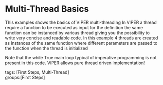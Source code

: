 Multi-Thread Basics
===================

This examples shows the basics of VIPER multi-threading
In VIPER a thread require a function to be executed as input for the definition
the same function can be instanced by various thread giving you the possibility to write very concise and readable code.
In this example 4 threads are created as instances of the same function where different parameters are passed to the function when the thread is initialized

Note that the while True main loop typical of imperative programming is not present in this code. VIPER allows pure thread driven implementation!

tags: [First Steps, Multi-Thread]   
groups:[First Steps]